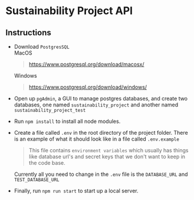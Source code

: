# Sustainability Project API

## Instructions

- Download `PostgresSQL` \
   MacOS

  > https://www.postgresql.org/download/macosx/

  Windows

  > https://www.postgresql.org/download/windows/

- Open up `pgAdmin`, a GUI to manage postgres databases, and create two databases, one named `sustainability_project` and another named `sustainability_project_test`

- Run `npm install` to install all node modules.

- Create a file called `.env` in the root directory of the project folder. There is an example of what it should look like in a file called `.env.example`

  > This file contains `environment variables` which usually has things like database url's and secret keys that we don't want to keep in the code base.

  Currently all you need to change in the `.env` file is the `DATABASE_URL` and `TEST_DATABASE_URL`

- Finally, run `npm run start` to start up a local server.
